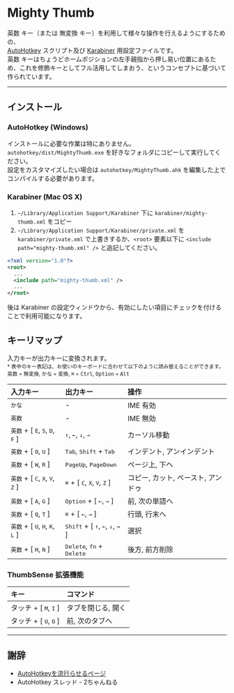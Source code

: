 # Mighty Thumb
<kbd>英数</kbd> キー（または <kbd>無変換</kbd> キー）を利用して様々な操作を行えるようにするための、  
[AutoHotkey](http://www.autohotkey.com/) スクリプト及び [Karabiner](https://pqrs.org/osx/karabiner/index.html.ja) 用設定ファイルです。  
<kbd>英数</kbd> キーはちょうどホームポジションの左手親指から押し易い位置にあるため、これを修飾キーとしてフル活用してしまおう、というコンセプトに基づいて作られています。

---

## インストール

### AutoHotkey (Windows)
インストールに必要な作業は特にありません。  
`autohotkey/dist/MightyThumb.exe` を好きなフォルダにコピーして実行してください。  
設定をカスタマイズしたい場合は `autohotkey/MightyThumb.ahk` を編集した上でコンパイルする必要があります。

### Karabiner (Mac OS X)
1. `~/Library/Application Support/Karabiner` 下に `karabiner/mighty-thumb.xml` をコピー
2. `~/Library/Application Support/Karabiner/private.xml` を `karabiner/private.xml` で上書きするか、`<root>` 要素以下に `<include path="mighty-thumb.xml" />` と追記してください。

```xml
<?xml version="1.0"?>
<root>
  ...
  <include path="mighty-thumb.xml" />
  ...
</root>
```

後は Karabiner の設定ウィンドウから、有効にしたい項目にチェックを付けることで利用可能になります。

## キーリマップ
入力キーが出力キーに変換されます。  
<small>\* 表中のキー表記は、お使いのキーボードに合わせて以下のように読み替えることができます。  
<kbd>英数</kbd> = <kbd>無変換</kbd>, <kbd>かな</kbd> = <kbd>変換</kbd>, <kbd>⌘</kbd> = <kbd>Ctrl</kbd>, <kbd>Option</kbd> = <kbd>Alt</kbd></small>

| 入力キー | 出力キー | 操作
|:--|:--|:--
| <kbd>かな</kbd> | - | IME 有効
| <kbd>英数</kbd> | - | IME 無効
| <kbd>英数</kbd> + [ <kbd>E</kbd>, <kbd>S</kbd>, <kbd>D</kbd>, <kbd>F</kbd> ] | <kbd>↑</kbd>, <kbd>←</kbd>, <kbd>↓</kbd>, <kbd>→</kbd> | カーソル移動
| <kbd>英数</kbd> + [ <kbd>O</kbd>, <kbd>U</kbd> ] | <kbd>Tab</kbd>, <kbd>Shift</kbd> + <kbd>Tab</kbd> | インデント, アンインデント
| <kbd>英数</kbd> + [ <kbd>W</kbd>, <kbd>R</kbd> ] | <kbd>PageUp</kbd>, <kbd>PageDown</kbd> | ページ上, 下へ
| <kbd>英数</kbd> + [ <kbd>C</kbd>, <kbd>X</kbd>, <kbd>V</kbd>, <kbd>Z</kbd> ] | <kbd>⌘</kbd> + [ <kbd>C</kbd>, <kbd>X</kbd>, <kbd>V</kbd>, <kbd>Z</kbd> ] | コピー, カット, ペースト, アンドゥ
| <kbd>英数</kbd> + [ <kbd>A</kbd>, <kbd>G</kbd> ] | <kbd>Option</kbd> + [ <kbd>←</kbd>, <kbd>→</kbd> ] |  前, 次の単語へ
| <kbd>英数</kbd> + [ <kbd>Q</kbd>, <kbd>T</kbd> ] | <kbd>⌘</kbd> + [ <kbd>←</kbd>, <kbd>→</kbd> ] | 行頭, 行末へ
| <kbd>英数</kbd> + [ <kbd>U</kbd>, <kbd>H</kbd>, <kbd>K</kbd>, <kbd>L</kbd> ] | <kbd>Shift</kbd> + [ <kbd>↑</kbd>, <kbd>←</kbd>, <kbd>↓</kbd>, <kbd>→</kbd> ] | 選択
| <kbd>英数</kbd> + [ <kbd>H</kbd>, <kbd>N</kbd> ] | <kbd>Delete</kbd>, <kbd>fn</kbd> + <kbd>Delete</kbd> | 後方, 前方削除

### ThumbSense 拡張機能

| キー | コマンド
|:--|:--
| タッチ + [ <kbd>M</kbd>, <kbd>I</kbd> ] | タブを閉じる, 開く
| タッチ + [ <kbd>U</kbd>, <kbd>O</kbd> ] | 前, 次のタブへ

---

## 謝辞
+ [AutoHotkeyを流行らせるページ](http://lukewarm.s101.xrea.com/index.html)
+ AutoHotkey スレッド - 2ちゃんねる
